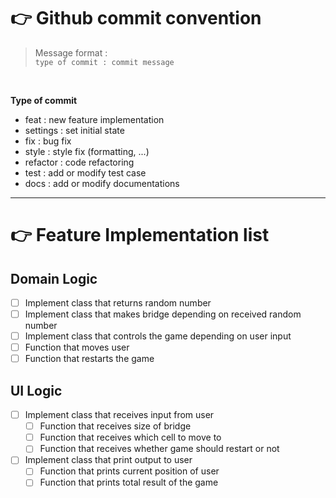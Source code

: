 # 👉 Github commit convention

> Message format : <br>`type of commit : commit message`

<br>

**Type of commit**

* feat : new feature implementation
* settings : set initial state
* fix : bug fix
* style : style fix (formatting, ...)
* refactor : code refactoring
* test : add or modify test case
* docs : add or modify documentations

---

# 👉 Feature Implementation list

## Domain Logic
- [ ] Implement class that returns random number
- [ ] Implement class that makes bridge depending on received random number
- [ ] Implement class that controls the game depending on user input
 - [ ] Function that moves user
 - [ ] Function that restarts the game

## UI Logic
- [ ] Implement class that receives input from user
  - [ ] Function that receives size of bridge
  - [ ] Function that receives which cell to move to
  - [ ] Function that receives whether game should restart or not

- [ ] Implement class that print output to user
  - [ ] Function that prints current position of user
  - [ ] Function that prints total result of the game